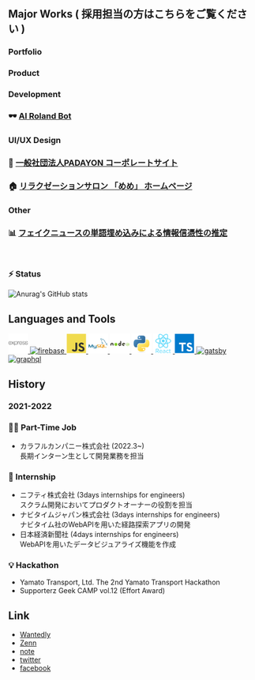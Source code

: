 
## Major Works ( 採用担当の方はこちらをご覧ください )

### Portfolio
<!--
### 📖 [Yudai Yamamoto Portfolio](https://www.notion.so/yudai-yamamoto/Yudai-Yamamoto-Portfolio-71c84da4358c42998de51b7041c28187?v=ad750901e9134e928901f64c98d6f092)
-->

### Product

### Development
### 🕶 [AI Roland Bot](https://github.com/pythagoras-yamamoto/AI-Roland-Bot)
<!--##### 
### 🏢 [一般社団法人PADAYON コーポレートサイト](https://padayon.org) 
### 🏠 [リラクゼーションサロン 「めめ」 ホームページ](https://memesalon.vercel.app/) 
-->

### UI/UX Design
### 🏢 [一般社団法人PADAYON コーポレートサイト](https://padayon.org) 
### 🏠 [リラクゼーションサロン 「めめ」 ホームページ](https://memesalon.vercel.app/) 


### Other
### 📊 [フェイクニュースの単語埋め込みによる情報信憑性の推定](https://github.com/pythagoras-yamamoto/Data-Analyze)

</br>

<!--##### 
### 🕶 [AI Roland Bot](https://github.com/pythagoras-yamamoto/AI-Roland-Bot)
### 🖋 [UI / UX](https://yudai-yamamoto-design.studio.site/)
 -->


<!--##### 
## About Me

### 🎫 Profile
JAISTで情報科学を専攻しているフロントエンドエンジニア、デザインエンジニア志望の大学院生です。機械学習、自動化システムの研究をしています。

--->

### ⚡  Status
 
![Anurag's GitHub stats](https://github-readme-stats.vercel.app/api?username=pythagoras-yamamoto&show_icons=true&theme=tokyonight)


## Languages and Tools
<p align="left"> <a href="https://expressjs.com" target="_blank" rel="noreferrer"> <img src="https://raw.githubusercontent.com/devicons/devicon/master/icons/express/express-original-wordmark.svg" alt="express" width="40" height="40"/> </a> <a href="https://firebase.google.com/" target="_blank" rel="noreferrer"> <img src="https://www.vectorlogo.zone/logos/firebase/firebase-icon.svg" alt="firebase" width="40" height="40"/> </a> <a href="https://developer.mozilla.org/en-US/docs/Web/JavaScript" target="_blank" rel="noreferrer"> <img src="https://raw.githubusercontent.com/devicons/devicon/master/icons/javascript/javascript-original.svg" alt="javascript" width="40" height="40"/> </a> <a href="https://www.mysql.com/" target="_blank" rel="noreferrer"> <img src="https://raw.githubusercontent.com/devicons/devicon/master/icons/mysql/mysql-original-wordmark.svg" alt="mysql" width="40" height="40"/> </a> <a href="https://nodejs.org" target="_blank" rel="noreferrer"> <img src="https://raw.githubusercontent.com/devicons/devicon/master/icons/nodejs/nodejs-original-wordmark.svg" alt="nodejs" width="40" height="40"/> </a> <a href="https://www.python.org" target="_blank" rel="noreferrer"> <img src="https://raw.githubusercontent.com/devicons/devicon/master/icons/python/python-original.svg" alt="python" width="40" height="40"/> </a> <a href="https://reactjs.org/" target="_blank" rel="noreferrer"> <img src="https://raw.githubusercontent.com/devicons/devicon/master/icons/react/react-original-wordmark.svg" alt="react" width="40" height="40"/> </a> <a href="https://www.typescriptlang.org/" target="_blank" rel="noreferrer"> <img src="https://raw.githubusercontent.com/devicons/devicon/master/icons/typescript/typescript-original.svg" alt="typescript" width="40" height="40"/> </a><a href="https://www.gatsbyjs.com/" target="_blank" rel="noreferrer"> <img src="https://www.vectorlogo.zone/logos/gatsbyjs/gatsbyjs-icon.svg" alt="gatsby" width="40" height="40"/> </a> <a href="https://graphql.org" target="_blank" rel="noreferrer"> <img src="https://www.vectorlogo.zone/logos/graphql/graphql-icon.svg" alt="graphql" width="40" height="40"/> </a> </p>


## History

### 2021-2022

### 👨‍💻 Part-Time Job 
- カラフルカンパニー株式会社 (2022.3~)<br>
 長期インターン生として開発業務を担当

### 💪 Internship
- ニフティ株式会社 (3days internships for engineers) <br>
  スクラム開発においてプロダクトオーナーの役割を担当
- ナビタイムジャパン株式会社 (3days internships for engineers) <br>
  ナビタイム社のWebAPIを用いた経路探索アプリの開発
- 日本経済新聞社 (4days internships for engineers) <br>
  WebAPIを用いたデータビジュアライズ機能を作成 <br>

### 💡 Hackathon
- Yamato Transport, Ltd. The 2nd Yamato Transport Hackathon
- Supporterz Geek CAMP vol.12 (Effort Award)
  
<!--#####  (Participation plan) -->

<!--##### 
### 🏆 Event,Project
- [Matching HUB Business Idea & Plan Competition 2021](https://www.jaist.ac.jp/ricenter/jaist-net/news/?p=6369) 入賞<br>
- [プロジェクションマッピングオペラ 2022](https://www.salute-japan.com/) 演出として参加<br>
 -->

## Link
<!-- - [twitter](https://twitter.com/_yy616) -->
- [Wantedly](https://www.wantedly.com/id/yy_616)
- [Zenn](https://zenn.dev/yy616)
- [note](https://note.com/_yy616)
- [twitter](https://twitter.com/_yy616)
- [facebook]()
